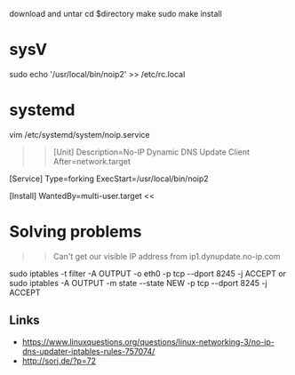 download and untar
cd $directory
make
sudo make install

# sysV
sudo echo '/usr/local/bin/noip2' >> /etc/rc.local
# systemd
vim /etc/systemd/system/noip.service
>>[Unit]
Description=No-IP Dynamic DNS Update Client
After=network.target

[Service]
Type=forking
ExecStart=/usr/local/bin/noip2

[Install]
WantedBy=multi-user.target
<<

# Solving problems

>>Can't get our visible IP address from ip1.dynupdate.no-ip.com

sudo iptables -t filter -A OUTPUT -o eth0 -p tcp --dport 8245 -j ACCEPT
or
sudo iptables -A OUTPUT -m state --state NEW -p tcp --dport 8245 -j ACCEPT

## Links

* https://www.linuxquestions.org/questions/linux-networking-3/no-ip-dns-updater-iptables-rules-757074/
* http://sorj.de/?p=72
